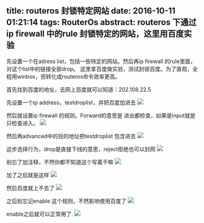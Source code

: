 title: routeros 封锁特定网站
date: 2016-10-11 01:21:14
tags: RouterOs
abstract: routeros 下通过ip firewall 中的rule 封锁特定的网站，这里用百度实验
---

先设置一个在adress list，包括一些特定的网站。然后再ip firewall 的rule里面，对这个list中的链接全部drop。
这里拿百度做实验，测试封锁百度。为了直观，全程用winbox，但转化成routeros命令效率更高。

首先找到百度的地址，去网上百度就可以知道：202.108.22.5

先设置一个ip address，testdroplist，并把百度加进去
![](http://i1.piimg.com/8927/819e3218921d382b.png)

然后就设置ip firewall 的规则。Forward的意思是 进出都检查，如果是input就是只检查进入。
![](http://i1.piimg.com/8927/4c0eb76e798f5662.png)

然后再advanced中的目的地址把testdroplist 包含进去
![](http://i1.piimg.com/8927/e5b19257977f83d0.png)

这步选择行为，drop是直接下线的意思，reject拒绝也可以封网
![](http://i1.piimg.com/8927/4b52fcc0bf66c741.png)

别忘了加注释，不然你都不知道这个写着干嘛
![](http://i1.piimg.com/8927/249e442650fdb8b1.png)

加了之后就是这样
![](http://i1.piimg.com/8927/17d7e033c9b38c72.png)

然后百度就上不去了
![](http://i1.piimg.com/8927/f1b85911ce7f3eff.png)

之后别忘记enable 这个规则，不然影响使用百度了
![](http://i1.piimg.com/8927/fc0afe2539b2f405.png)

enable之后就可以正常用了.
![](http://i1.piimg.com/8927/c0fd157bb6aa0868.png)
